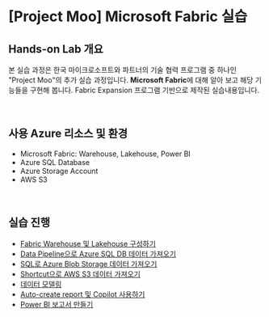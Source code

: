 # [Project Moo] Microsoft Fabric 실습 

## Hands-on Lab 개요

본 실습 과정은 한국 마이크로소프트와 파트너의 기술 협력 프로그램 중 하나인 "Project Moo"의 추가 실습 과정입니다. **Microsoft Fabric**에 대해 알아 보고 해당 기능들을 구현해 봅니다. Fabric Expansion 프로그램 기반으로 제작된 실습내용입니다. 

<br/>

## 사용 Azure 리소스 및 환경

* Microsoft Fabric: Warehouse, Lakehouse, Power BI
* Azure SQL Database
* Azure Storage Account
* AWS S3
  
<br/>

## 실습 진행 

* [Fabric Warehouse 및 Lakehouse 구성하기]()
* [Data Pipeline으로 Azure SQL DB 데이터 가져오기]()
* [SQL로 Azure Blob Storage 데이터 가져오기]()
* [Shortcut으로 AWS S3 데이터 가져오기]()
* [데이터 모델링]()
* [Auto-create report 및 Copilot 사용하기]()
* [Power BI 보고서 만들기]()

<br/>  
